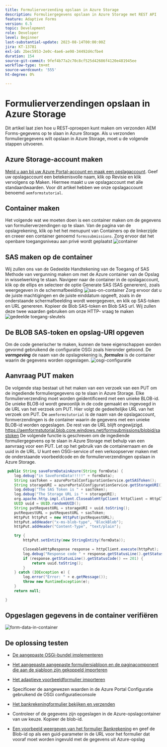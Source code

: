 ```yaml
---
title: Formulierverzending opslaan in Azure Storage
description: Formuliergegevens opslaan in Azure Storage met REST API
feature: Adaptive Forms
version: 6.5
topic: Development
role: Developer
level: Beginner
last-substantial-update: 2023-08-14T00:00:00Z
jira: KT-13781
exl-id: 2bec5953-2e0c-4ae6-ae98-34492d4cfbe4
duration: 154
source-git-commit: 9fef4b77a2c70c8cf525d42686f4120e481945ee
workflow-type: tm+mt
source-wordcount: '555'
ht-degree: 0%

---
```


# Formulierverzendingen opslaan in Azure Storage

Dit artikel laat zien hoe u REST-oproepen kunt maken om verzonden AEM Forms-gegevens op te slaan in Azure Storage.
Als u verzonden formuliergegevens wilt opslaan in Azure Storage, moet u de volgende stappen uitvoeren.

## Azure Storage-account maken

[Meld u aan bij uw Azure Portal-account en maak een opslagaccount](https://learn.microsoft.com/en-us/azure/storage/common/storage-account-create?tabs=azure-portal#create-a-storage-account-1). Geef uw opslagaccount een betekenisvolle naam, klik op Revisie en klik vervolgens op Maken. Hiermee maakt u uw opslagaccount met alle standaardwaarden. Voor dit artikel hebben we onze opslagaccount benoemd `aemformstutorial`.


## Container maken

Het volgende wat we moeten doen is een container maken om de gegevens van formulierverzendingen op te slaan.
Van de pagina van de opslagrekening, klik op het het menupunt van Containers op de linkerzijde en creeer een container genoemd `formssubmissions`. Zorg ervoor dat het openbare toegangsniveau aan privé wordt geplaatst
![container](./assets/new-container.png)

## SAS maken op de container

Wij zullen ons van de Gedeelde Handtekening van de Toegang of SAS Methode van vergunning maken om met de Azure container van de Opslag in wisselwerking te staan.
Navigeer naar de container in de opslagaccount, klik op de ellips en selecteer de optie Generate SAS (SAS genereren), zoals weergegeven in de schermafbeelding
![sas-on-container](./assets/sas-on-container.png)
Zorg ervoor dat u de juiste machtigingen en de juiste einddatum opgeeft, zoals in de onderstaande schermafbeelding wordt weergegeven, en klik op SAS-token en URL genereren. Kopieer de Blob SAS-token en Blob SAS url. Wij zullen deze twee waarden gebruiken om onze HTTP- vraag te maken
![gedeelde toegang-sleutels](./assets/shared-access-signature.png)


## De BLOB SAS-token en opslag-URI opgeven

Om de code generischer te maken, kunnen de twee eigenschappen worden gevormd gebruikend de configuratie OSGi zoals hieronder getoond. De _**vormgeving**_ de naam van de opslagrekening is, _**formules**_ is de container waarin de gegevens worden opgeslagen.
![osgi-configuratie](./assets/azure-portal-osgi-configuration.png)


## Aanvraag PUT maken

De volgende stap bestaat uit het maken van een verzoek van een PUT om de ingediende formuliergegevens op te slaan in Azure Storage. Elke formulierverzending moet worden geïdentificeerd met een unieke BLOB-id. De unieke BLOB-id wordt gewoonlijk in de code gemaakt en ingevoegd in de URL van het verzoek om PUT.
Hier volgt de gedeeltelijke URL van het verzoek om PUT. De `aemformstutorial` is de naam van de opslagaccount, formverzendingen is de container waarin de gegevens met een unieke BLOB-id worden opgeslagen. De rest van de URL blijft ongewijzigd.
https://aemformstutorial.blob.core.windows.net/formsubmissions/blobid/sastoken De volgende functie is geschreven om de ingediende formuliergegevens op te slaan in Azure Storage met behulp van een aanvraag voor een PUT. Let op het gebruik van de containernaam en de uuid in de URL. U kunt een OSGi-service of een verkoopserver maken met de onderstaande voorbeeldcode en de formulierverzendingen opslaan in Azure Storage.

```java
 public String saveFormDatainAzure(String formData) {
    log.debug("in SaveFormData!!!!!" + formData);
    String sasToken = azurePortalConfigurationService.getSASToken();
    String storageURI = azurePortalConfigurationService.getStorageURI();
    log.debug("The SAS Token is " + sasToken);
    log.debug("The Storage URL is " + storageURI);
    org.apache.http.impl.client.CloseableHttpClient httpClient = HttpClientBuilder.create().build();
    UUID uuid = UUID.randomUUID();
    String putRequestURL = storageURI + uuid.toString();
    putRequestURL = putRequestURL + sasToken;
    HttpPut httpPut = new HttpPut(putRequestURL);
    httpPut.addHeader("x-ms-blob-type", "BlockBlob");
    httpPut.addHeader("Content-Type", "text/plain");

    try {
        httpPut.setEntity(new StringEntity(formData));

        CloseableHttpResponse response = httpClient.execute(httpPut);
        log.debug("Response code " + response.getStatusLine().getStatusCode());
        if (response.getStatusLine().getStatusCode() == 201) {
            return uuid.toString();
        }
    } catch (IOException e) {
        log.error("Error: " + e.getMessage());
        throw new RuntimeException(e);
    }
    return null;

}
```

## Opgeslagen gegevens in de container verifiëren

![form-data-in-container](./assets/form-data-in-container.png)

## De oplossing testen

* [De aangepaste OSGi-bundel implementeren](./assets/SaveAndFetchFromAzure.core-1.0.0-SNAPSHOT.jar)

* [Het aangepaste aangepaste formuliersjabloon en de paginacomponent die aan de sjabloon zijn gekoppeld importeren](./assets/store-and-fetch-from-azure.zip)

* [Het adaptieve voorbeeldformulier importeren](./assets/bank-account-sample-form.zip)

* Specificeer de aangewezen waarden in de Azure Portal Configuratie gebruikend de OSGi configuratieconsole
* [Het bankrekeningformulier bekijken en verzenden](http://localhost:4502/content/dam/formsanddocuments/azureportalstorage/bankaccount/jcr:content?wcmmode=disabled)

* Controleer of de gegevens zijn opgeslagen in de Azure-opslagcontainer van uw keuze. Kopieer de blob-id.
* [Een voorbeeld weergeven van het formulier Bankrekening](http://localhost:4502/content/dam/formsanddocuments/azureportalstorage/bankaccount/jcr:content?wcmmode=disabled&amp;guid=dba8ac0b-8be6-41f2-9929-54f627a649f6) en geef de Blob-id op als een guid-parameter in de URL voor het formulier dat vooraf moet worden ingevuld met de gegevens uit Azure-opslag

